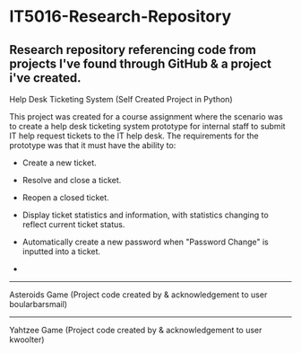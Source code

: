 # IT5016-Research-Repository
Research repository referencing code from projects I've found through GitHub & a project i've created.
----------------------------------------------------------------------------------------------------------------------------------------------------------------------
Help Desk Ticketing System (Self Created Project in Python)

This project was created for a course assignment where the scenario was to create a help desk ticketing system prototype 
for internal staff to submit IT help request tickets to the IT help desk. 
The requirements for the prototype was that it must have the ability to:

- Create a new ticket.
- Resolve and close a ticket.
- Reopen a closed ticket.
- Display ticket statistics and information, with statistics changing to reflect current ticket status. 
- Automatically create a new password when "Password Change" is inputted into a ticket.

-

-----------------------------------------------------------------------------------------------------------------------------------------------------------------------
Asteroids Game (Project code created by & acknowledgement to user boularbarsmail)



-----------------------------------------------------------------------------------------------------------------------------------------------------------------------
Yahtzee Game (Project code created by & acknowledgement to user kwoolter)

